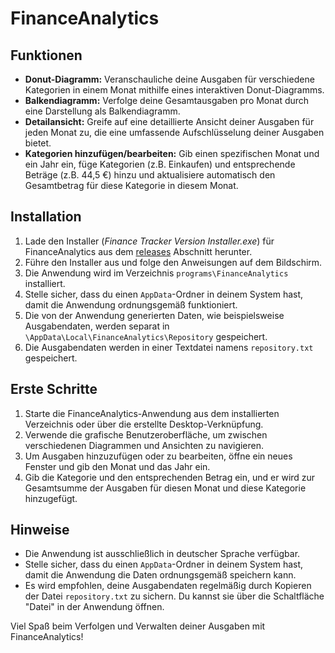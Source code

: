 # FinanceAnalytics

## Funktionen

- **Donut-Diagramm:** Veranschauliche deine Ausgaben für verschiedene Kategorien in einem Monat mithilfe eines interaktiven Donut-Diagramms.
- **Balkendiagramm:** Verfolge deine Gesamtausgaben pro Monat durch eine Darstellung als Balkendiagramm.
- **Detailansicht:** Greife auf eine detaillierte Ansicht deiner Ausgaben für jeden Monat zu, die eine umfassende Aufschlüsselung deiner Ausgaben bietet.
- **Kategorien hinzufügen/bearbeiten:** Gib einen spezifischen Monat und ein Jahr ein, füge Kategorien (z.B. Einkaufen) und entsprechende Beträge (z.B. 44,5 €) hinzu und aktualisiere automatisch den Gesamtbetrag für diese Kategorie in diesem Monat.

## Installation

1. Lade den Installer (*Finance Tracker Version Installer.exe*) für FinanceAnalytics aus dem [releases](https://github.com/MopedG/FinanceAnalytics/tree/develop/releases) Abschnitt herunter.
2. Führe den Installer aus und folge den Anweisungen auf dem Bildschirm.
3. Die Anwendung wird im Verzeichnis `programs\FinanceAnalytics` installiert.
4. Stelle sicher, dass du einen `AppData`-Ordner in deinem System hast, damit die Anwendung ordnungsgemäß funktioniert.
5. Die von der Anwendung generierten Daten, wie beispielsweise Ausgabendaten, werden separat in `\AppData\Local\FinanceAnalytics\Repository` gespeichert.
6. Die Ausgabendaten werden in einer Textdatei namens `repository.txt` gespeichert.

## Erste Schritte

1. Starte die FinanceAnalytics-Anwendung aus dem installierten Verzeichnis oder über die erstellte Desktop-Verknüpfung.
2. Verwende die grafische Benutzeroberfläche, um zwischen verschiedenen Diagrammen und Ansichten zu navigieren.
3. Um Ausgaben hinzuzufügen oder zu bearbeiten, öffne ein neues Fenster und gib den Monat und das Jahr ein.
4. Gib die Kategorie und den entsprechenden Betrag ein, und er wird zur Gesamtsumme der Ausgaben für diesen Monat und diese Kategorie hinzugefügt.

## Hinweise

- Die Anwendung ist ausschließlich in deutscher Sprache verfügbar.
- Stelle sicher, dass du einen `AppData`-Ordner in deinem System hast, damit die Anwendung die Daten ordnungsgemäß speichern kann.
- Es wird empfohlen, deine Ausgabendaten regelmäßig durch Kopieren der Datei `repository.txt` zu sichern. Du kannst sie über die Schaltfläche "Datei" in der Anwendung öffnen.

Viel Spaß beim Verfolgen und Verwalten deiner Ausgaben mit FinanceAnalytics!


